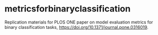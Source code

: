 # metricsforbinaryclassification
Replication materials for PLOS ONE paper on model evaluation metrics for binary classification tasks, https://doi.org/10.1371/journal.pone.0316019.
